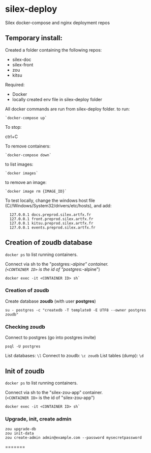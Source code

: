 # silex-deploy
Silex docker-compose and nginx deployment repos

## Temporary install:

Created a folder containing the following repos:
  - silex-doc
  - silex-front
  - zou
  - kitsu
 
 Required:
  - Docker
  - locally created env file in silex-deploy folder
 
 All docker commands are run from silex-deploy folder.
 to run:
 
    `docker-compose up`
  
  To stop:
  
  ctrl+C
  
  To remove containers:
  
  
    `docker-compose down`
    
   to list images:
   
    `docker images`
   
   to remove an image:
   
    `docker image rm {IMAGE_ID}`
   
   To test locally, change the windows host file (C//Windows/System32/drivers/etc/hosts), and add:
   
```   
  127.0.0.1 docs.preprod.silex.artfx.fr
  127.0.0.1 front.preprod.silex.artfx.fr
  127.0.0.1 kitsu.preprod.silex.artfx.fr
  127.0.0.1 events.preprod.silex.artfx.fr
```

## Creation of **zoudb** database

`docker ps` to list running containers.

Connect via sh to the "postgres:*-alpine" container.  
(`<CONTAINER ID>` is the id of "postgres:*-alpine")  
  
```
docker exec -it <CONTAINER ID> sh`
```

### Creation of **zoudb**

Create database **zoudb** (with user **postgres**)
```
su - postgres -c "createdb -T template0 -E UTF8 --owner postgres zoudb"
```

### Checking **zoudb**

Connect to postgres (go into postgres invite)
```
psql -U postgres
```

List databases: `\l`
Connect to zoudb: `\c zoudb`
List tables (dump): `\d`


## Init of **zoudb**

`docker ps` to list running containers.

Connect via sh to the "silex-zou-app" container.  
(`<CONTAINER ID>` is the id of "silex-zou-app")  
  
```
docker exec -it <CONTAINER ID> sh`
```

### Upgrade, init, create admin

```
zou upgrade-db
zou init-data
zou create-admin admin@example.com --password mysecretpassword
```
=======
